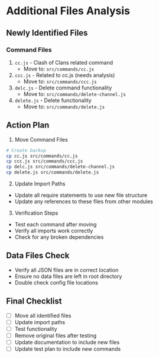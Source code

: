 # Additional Files Analysis

## Newly Identified Files

### Command Files
1. `cc.js` - Clash of Clans related command
   - Move to: `src/commands/cc.js`
2. `ccc.js` - Related to cc.js (needs analysis)
   - Move to: `src/commands/ccc.js`
3. `delc.js` - Delete command functionality
   - Move to: `src/commands/delete-channel.js`
4. `delete.js` - Delete functionality
   - Move to: `src/commands/delete.js`

## Action Plan

1. Move Command Files
```bash
# Create backup
cp cc.js src/commands/cc.js
cp ccc.js src/commands/ccc.js
cp delc.js src/commands/delete-channel.js
cp delete.js src/commands/delete.js
```

2. Update Import Paths
- Update all require statements to use new file structure
- Update any references to these files from other modules

3. Verification Steps
- Test each command after moving
- Verify all imports work correctly
- Check for any broken dependencies

## Data Files Check
- Verify all JSON files are in correct location
- Ensure no data files are left in root directory
- Double check config file locations

## Final Checklist
- [ ] Move all identified files
- [ ] Update import paths
- [ ] Test functionality
- [ ] Remove original files after testing
- [ ] Update documentation to include new files
- [ ] Update test plan to include new commands